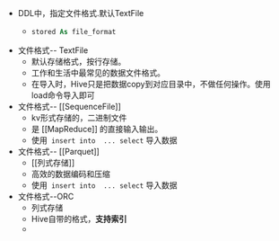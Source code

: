 - DDL中，指定文件格式.默认TextFile
	- ```SQL
	  stored As file_format
	  ```
- 文件格式-- TextFile
	- 默认存储格式，按行存储。
	- 工作和生活中最常见的数据文件格式。
	- 在导入时，Hive只是把数据copy到对应目录中，不做任何操作。使用 load命令导入即可
- 文件格式-- [[SequenceFile]]
	- kv形式存储的，二进制文件
	- 是 [[MapReduce]] 的直接输入输出。
	- 使用` insert into  ... select` 导入数据
- 文件格式-- [[Parquet]]
	- [[列式存储]]
	- 高效的数据编码和压缩
	- 使用` insert into  ... select` 导入数据
- 文件格式--ORC
	- 列式存储
	- Hive自带的格式，**支持索引**
	-